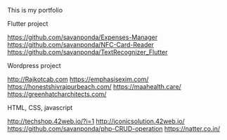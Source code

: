 This is my portfolio

Flutter project

https://github.com/savanponda/Expenses-Manager
https://github.com/savanponda/NFC-Card-Reader
https://github.com/savanponda/TextRecognizer_Flutter


Wordpress project 

http://Rajkotcab.com
https://emphasisexim.com/
https://honestshivrajpurbeach.com/
https://maahealth.care/
https://greenhatcharchitects.com/



HTML, CSS, javascript 

http://techshop.42web.io/?i=1
http://iconicsolution.42web.io/
https://github.com/savanponda/php-CRUD-operation
https://natter.co.in/
